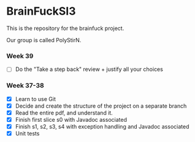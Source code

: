 # BrainFuckSI3

This is the repository for the brainfuck project.

Our group is called PolyStirN.

### Week 39

- [ ] Do the "Take a step back" review + justify all your choices

### Week 37-38

- [x] Learn to use Git
- [x] Decide and create the structure of the project on a separate branch
- [x] Read the entire pdf, and understand it.
- [x] Finish first slice s0 with Javadoc associated
- [x] Finish s1, s2, s3, s4 with exception handling and Javadoc associated
- [x] Unit tests
